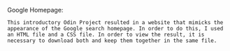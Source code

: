 Google Homepage:

	This introductory Odin Project resulted in a website that mimicks the appearance of the Google search homepage. In order to do this, I used an HTML file and a CSS file. In order to view the result, it is necessary to download both and keep them together in the same file.